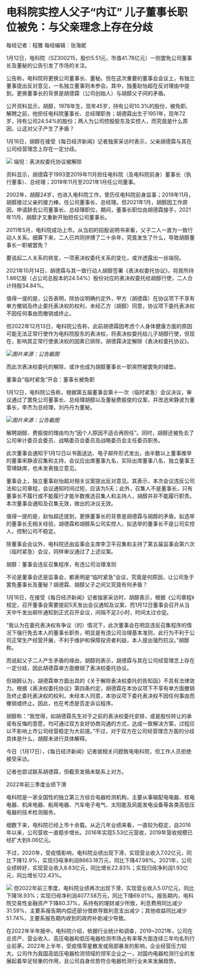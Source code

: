 # 电科院实控人父子“内讧” 儿子董事长职位被免：与父亲理念上存在分歧

每经记者：程雅 每经编辑：张海妮

1月12日，电科院（SZ300215，股价5.51元，市值41.78亿元）一则罢免公司董事长及董秘的公告引发了市场的关注。

公告称，电科院将更换公司董事长、董秘。但在这次重要的董事会会议上，有独立董事提出反对意见，一名独立董事则未参会。其中，独董赵怡超在反对理由中提到，更换董事长的背景是胡德霖（公司创始人）与胡醇父子间的矛盾。

公开资料显示，胡醇，1978年生，现年45岁，持有公司10.3%的股份，被免职、解聘之前，他担任电科院董事长、总经理职务；胡德霖出生于1951年，现年72岁，持有公司24.54%的股份；两人为公司控股股东及实控人，而究竟是什么原因，让这对父子产生了矛盾？

1月16日，胡醇在接受《每日经济新闻》记者独家采访时表示，父亲胡德霖与其在公司经营理念上存在一定分歧。

![](https://inews.gtimg.com/newsapp_bt/0/15615031731/1000)
端倪：表决权委托协议被解除

资料显示，胡德霖于1993至2019年11月担任电科院（及电科院前身）董事长（执行董事）、总经理；2019年11月至2021年1月任公司董事。

2002年，胡醇24岁，也进入电科院工作，曾历任电科院前身监事；2019年11月，胡醇接过父亲的接力棒，任公司董事长、总经理。但2021年1月，胡醇因工作原因，申请辞去公司董事长、总经理职位，期间，董事长职位由胡德霖接手，2021年11月，胡醇才又重新开始担任公司董事长。

2011年5月，电科院成功上市。从当初的招股说明书来看，父子二人一直为一致行动人关系。细算下来，二人已共同拼搏了二十余年，究竟发生了什么，导致胡醇董事长一职被罢免？

要说起二人关系的转变，一项表决权委托关系的变化，或许透露出一丝端倪。

2021年10月14日，胡德霖与其一致行动人胡醇签署《表决权委托协议》，将其所持1.86亿股（占公司总股本的24.54%）股份对应的表决权委托给胡醇行使，二人合计持股34.84%。

值得一提的是，公告表明，除协议明确约定外，甲方（胡德霖）在协议项下不享有单方撤销及终止委托表决权的权利，未经乙方（胡醇）同意，协议项下委托表决权不因任何事由而撤销或终止。

但2022年12月13日，电科院公告称，此前胡德霖因考虑个人身体健康方面的原因可能无法正常行使作为电科院股东的表决权，将表决权委托给儿子胡醇行使，但现在，影响其正常行使表决权的因素已排除，胡德霖决定解除《表决权委托协议》。

![](https://inews.gtimg.com/newsapp_bt/0/15615031737/1000)_图片来源：公告截图_

而此次表决权委托的解除，或许也成为胡醇董事长一职突然被罢免的铺垫。

董事会“临时紧急”开会：董事长被免职

1月12日，电科院公告称，根据第五届董事会第十一次（临时紧急）会议决议，审议通过了罢免公司董事长、总经理胡醇以及董秘费振俊的议案，并改选宋静波为董事长，李杰为总经理，刘丹丹为董秘。

![](https://inews.gtimg.com/newsapp_bt/0/15615031738/1000)_图片来源：公告截图_

解聘胡醇、费振俊的理由均为“因个人原因不适合再担任”。同时，胡醇还被免去了公司审计委员会委员、战略委员会委员及战略委员会主任委员职务。

此次董事会通知于1月12日以书面送达、电子邮件形式发出，由半数以上董事推举的董事宋静波召集和主持，会议应出席董事九名，实际出席董事八名，独立董事王雪靖缺席，也未发表独立意见。

董事会上，独立董事赵怡超对相关议案提出反对意见。其表示，本次会议违反公司法和公司章程，会议通知时间过短，应该为5天；此外，召集人不是董事长，只有董事长不履行或不能履行才能半数推选召集人和主持人，胡醇并非不能履行职责。本次董事会通知及召集无效，做出的决议无效。

值得一提的是，赵怡超还提到，更换董事长的背景是胡德霖与胡醇的矛盾，拟选举的董事长无相关经验，胡德霖和胡醇系公司实控人，拟选举的董事长不是公司实控人，控制公司不稳定。

除董事会会议外，电科院还由监事会主席李卫平召集和主持了第五届监事会第六次（临时紧急）会议，同样审议通过了上述议案。

胡醇：董事会违反召集程序，有违公司治理准则

不论是董事会还是监事会，都表明是“临时紧急”会议，究竟是何原因，让公司急于罢免董事长及董秘？胡德霖、胡醇父子之间又究竟有何矛盾？

1月16日，在接受《每日经济新闻》记者独家采访时，胡醇表示，根据《公司章程》规定，召开董事会需要提前5天发出会议通知及议案，而1月12日董事会召开从当天中午发出邮件通知到正式召开会议，间隔不足2小时，时间太过仓促。

“我认为在委托表决权有争议（的）情况下，此次董事会在明显违反召集程序的情况下强行免去本人的董事长职务，明显是有违公司治理基本准则，此行为不利于公司正常生产经营开展，不利于维护和保障投资者利益，本人提出强烈抗议。”胡醇称。

而说起父子二人产生矛盾的缘由，胡醇则表示，胡德霖与其在公司经营理念上存在一定分歧，因此胡德霖单方面撤销了表决权委托协议。

但胡醇认为，胡德霖单方面出具的《关于解除表决权委托的告知函》不具有法律效力。根据《表决权委托协议》第四条约定，胡德霖在本协议项下不享有单方面撤销及终止委托表决权的权利，未经本人同意，本协议项下委托表决权不因任何事由而撤销或终止。因此，也在考虑是否走诉讼程序。

胡醇称：“我觉得，如胡德霖先生对于之前的表决权委托安排，或是股份转让的承诺有反悔的意愿，均可通过双方友好协商沟通的方式，达成一致解决方案，过程应以不影响上市公司经营稳定为大前提。”不过，对于双方在公司经营理念方面的分歧具体是什么，胡醇未进行具体解释。

今日（1月17日），《每日经济新闻》记者就相关问题致电电科院，但工作人员拒绝接受采访。

记者也尝试联系胡德霖，但截至发稿未联系上对方。

2022年前三季度业绩下滑

电科院是一家全国性的独立第三方综合电器检测机构，主要从事输配电电器、核电电器、机床电器、船用电器、汽车电子电气、太阳能及风能发电设备等各类高低压电器的技术检测服务。

细数下来，电科院已经上市十余载。从近几年业绩来看，一直较为稳定，自2016年以来，公司营收一直稳步增长。2016年实现5.53亿元营收，2019年营收规模已经扩大到8.06亿元。

不过，2020年，受疫情影响，电科院业绩出现下滑，实现营业收入7.02亿元，同比下降12.9%，实现归母净利润8663.18万元，同比下降47.98%。2021年，公司业绩转好，实现营业收入8.63亿元，同比增长22.83%；实现归母净利润1.93亿元，同比增长122.43%。

![](https://inews.gtimg.com/newsapp_bt/0/15615031739/1000)
但2022年前三季度，电科院业绩再次出现下滑，实现营业收入5.07亿元，同比下降18.93%；实现归母净利润4077.58万元，同比下降69.01%。报告期内，电科院交易性金融资产下降80.37%，系持有的理财减少所致，利息费用同比减少31.59%，主要系报告期内偿还部分借款导致利息支出减少；其他收益同比减少51.74%，主要系报告期内收到的政府补助减少导致。

在2022年半年报中，电科院介绍，依据行业统计和调查，2019~2021年，公司在总资产、营业收入、高压电器和低压电器检测市场占有率等方面连续三年均名列行业前茅。2022年上半年，受疫情零星散发或局部暴发的影响，企业经营压力较大。公司作为我国高低压电器检测领域的领军企业之一，对国内电器检测行业的发展起着举足轻重的作用，且公司自身优势符合电器检测行业未来发展趋势。

